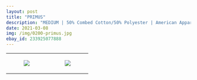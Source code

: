 ```yaml
---
layout: post
title: "PRIMUS"
description: "MEDIUM | 50% Combed Cotton/50% Polyester | American Apparel"
date: 2021-03-08
img: /img/0200-primus.jpg
ebay_id: 233925077888
---
```




<table style="width:100%;"><tr><td style="vertical-align:top;">
      <figure class="tmblr-full" data-orig-height="2048" data-orig-width="1365" data-orig-src="https://concertshirts.netlify.app/shirts/0200/0200-01.jpg"><img src="https://64.media.tumblr.com/dcc53c7e35a5b187d7f5f5c8b173c79d/9d8196ab7dc661c4-55/s540x810/bda7b4385f3a98e8e8e08145f05860838a51d15d.jpg" data-orig-height="2048" data-orig-width="1365" data-orig-src="https://concertshirts.netlify.app/shirts/0200/0200-01.jpg"/></figure></td>
    <td style="vertical-align:top;">
      <figure class="tmblr-full" data-orig-height="2048" data-orig-width="1365" data-orig-src="https://concertshirts.netlify.app/shirts/0200/0200-02.jpg"><img src="https://64.media.tumblr.com/3071c94a9b2d74dba3c30a7216b3d643/9d8196ab7dc661c4-32/s540x810/aada53a91a8fb4f2d777e134cee300c6e5aab64a.jpg" data-orig-height="2048" data-orig-width="1365" data-orig-src="https://concertshirts.netlify.app/shirts/0200/0200-02.jpg"/></figure></td>
  </tr></table>
